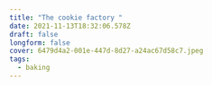 ```yaml
---
title: "The cookie factory "
date: 2021-11-13T18:32:06.578Z
draft: false
longform: false
cover: 6479d4a2-001e-447d-8d27-a24ac67d58c7.jpeg
tags:
  - baking
---
```

